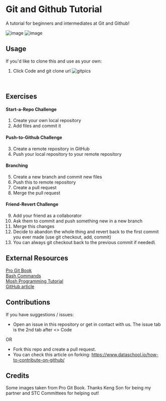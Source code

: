 # Git and Github Tutorial

A tutorial for beginners and intermediates at Git and Github!

![image](https://user-images.githubusercontent.com/19585239/128849641-8e60f119-d589-4286-b73d-aa3f32e6997c.png)
![image](https://user-images.githubusercontent.com/19585239/128849782-cc7b9728-5593-41e0-a52d-34e718f07e72.png)</br>

## Usage

If you'd like to clone this and use as your own:
  1. Click Code and git clone url
  ![gitpics](https://user-images.githubusercontent.com/19585239/132953827-ad600a55-eb19-4539-8bc6-910f3f18eaae.jpg)
<br/>

## Exercises

#### Start-a-Repo Challenge
1. Create your own local repository
2. Add files and commit it

#### Push-to-Github Challenge
3. Create a remote repository in GitHub 
4. Push your local repository to your remote repository

#### Branching
5. Create a new branch and commit new files
6. Push this to remote repository
7. Create a pull request
8. Merge the pull request

#### Friend-Revert Challenge
9. Add your friend as a collaborator
10. Ask them to commit and push something new in a new branch
11. Merge this changes
12. Decide to abandon the whole thing and revert back to the first commit you ever made (use git checkout, add, commit)
13. You can always git checkout back to the previous commit if needed\

## External Resources
[Pro Git Book](https://git-scm.com/book/en/v2/Getting-Started-About-Version-Control)\
[Bash Commands](https://www.educative.io/blog/bash-shell-command-cheat-sheet)\
[Mosh Programming Tutorial](https://www.youtube.com/watch?v=8JJ101D3knE&ab_channel=ProgrammingwithMosh)\
[GitHub article](https://docs.github.com/en/get-started/quickstart/set-up-git)

## Contributions

If you have suggestions / issues:
- Open an issue in this repository or get in contact with us. The issue tab is the 2nd tab after <> Code

OR
- Fork this repo and create a pull request.
- You can check this article on forking: https://www.dataschool.io/how-to-contribute-on-github/ 

## Credits
Some images taken from Pro Git Book. Thanks Keng Son for being my partner and STC Committees for helping out!
